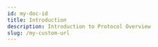 ```yaml
---
id: my-doc-id
title: Introduction
description: Introduction to Protocol Overview
slug: /my-custom-url
---
```




